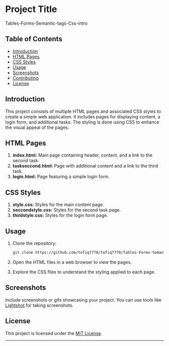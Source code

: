 # Project Title

Tables-Forms-Semantic-tags-Css-intro

## Table of Contents

- [Introduction](#introduction)
- [HTML Pages](#html-pages)
- [CSS Styles](#css-styles)
- [Usage](#usage)
- [Screenshots](#screenshots)
- [Contributing](#contributing)
- [License](#license)

## Introduction

This project consists of multiple HTML pages and associated CSS styles to create a simple web application. It includes pages for displaying content, a login form, and additional tasks. The styling is done using CSS to enhance the visual appeal of the pages.

## HTML Pages

1. **index.html:** Main page containing header, content, and a link to the second task.
2. **taskseccond.html:** Page with additional content and a link to the third task.
3. **login.html:** Page featuring a simple login form.

## CSS Styles

1. **style.css:** Styles for the main content page.
2. **seccondstyle.css:** Styles for the second task page.
3. **thirdstyle.css:** Styles for the login form page.

## Usage

1. Clone the repository:

   ```bash
   git clone https://github.com/tofiq7770/tofiq7770/Tables-Forms-Semantic-tags-Css-intro.git
   ```

2. Open the HTML files in a web browser to view the pages.

3. Explore the CSS files to understand the styling applied to each page.

## Screenshots

Include screenshots or gifs showcasing your project. You can use tools like [Lightshot](https://app.prntscr.com) for taking screenshots.

## License

This project is licensed under the [MIT License](LICENSE.md).

---
